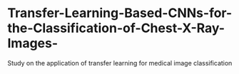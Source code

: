 # Transfer-Learning-Based-CNNs-for-the-Classification-of-Chest-X-Ray-Images-
Study on the application of transfer learning for medical image classification
